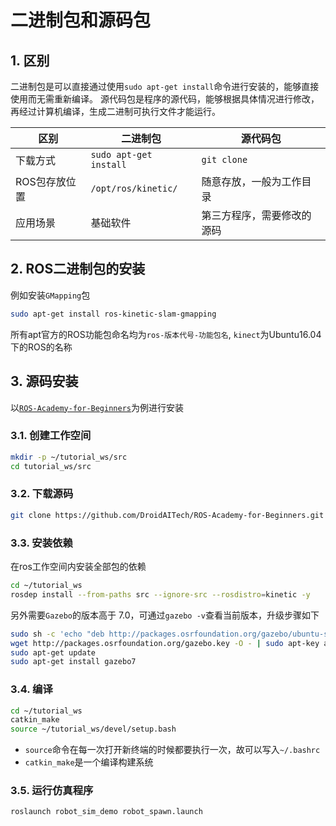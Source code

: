 # 二进制包和源码包

## 1. 区别

二进制包是可以直接通过使用`sudo apt-get install`命令进行安装的，能够直接使用而无需重新编译。
源代码包是程序的源代码，能够根据具体情况进行修改，再经过计算机编译，生成二进制可执行文件才能运行。

|区别|二进制包|源代码包|
|-|-|-|
|下载方式|`sudo apt-get install`|`git clone`|
|ROS包存放位置|`/opt/ros/kinetic/`|随意存放，一般为工作目录|
|应用场景|基础软件|第三方程序，需要修改的源码|

## 2. ROS二进制包的安装

例如安装`GMapping`包

```bash
sudo apt-get install ros-kinetic-slam-gmapping
```

所有apt官方的ROS功能包命名均为`ros-版本代号-功能包名`, `kinect`为Ubuntu16.04下的ROS的名称

## 3. 源码安装

以[`ROS-Academy-for-Beginners`](https://github.com/DroidAITech/ROS-Academy-for-Beginners)为例进行安装

### 3.1. 创建工作空间

```bash
mkdir -p ~/tutorial_ws/src
cd tutorial_ws/src
```

### 3.2. 下载源码

```bash
git clone https://github.com/DroidAITech/ROS-Academy-for-Beginners.git
```

### 3.3. 安装依赖

在ros工作空间内安装全部包的依赖

```bash
cd ~/tutorial_ws
rosdep install --from-paths src --ignore-src --rosdistro=kinetic -y
```

另外需要`Gazebo`的版本高于 7.0，可通过`gazebo -v`查看当前版本，升级步骤如下

```bash
sudo sh -c 'echo "deb http://packages.osrfoundation.org/gazebo/ubuntu-stable `lsb_release -cs` main" > /etc/apt/sources.list.d/gazebo-stable.list'
wget http://packages.osrfoundation.org/gazebo.key -O - | sudo apt-key add -
sudo apt-get update
sudo apt-get install gazebo7
```

### 3.4. 编译

```bash
cd ~/tutorial_ws
catkin_make
source ~/tutorial_ws/devel/setup.bash
```

- `source`命令在每一次打开新终端的时候都要执行一次，故可以写入`~/.bashrc`
- `catkin_make`是一个编译构建系统

### 3.5. 运行仿真程序

```bash
roslaunch robot_sim_demo robot_spawn.launch
```
